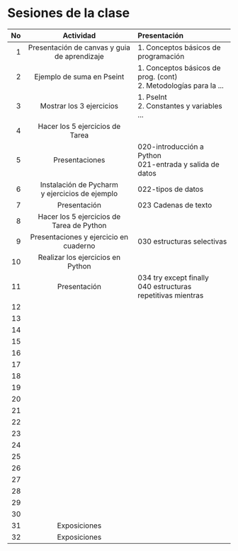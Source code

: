 # Sesiones de la clase

| No  | Actividad | Presentación | 
| ---:| :---:     | :---         |
|1| Presentación de canvas y guia de aprendizaje | 1. Conceptos básicos de programación| 
|2| Ejemplo de suma en Pseint| 1. Conceptos básicos de prog.  (cont)<br>2. Metodologías para la ...| 
|3| Mostrar los 3 ejercicios | 1. PseInt<br>2. Constantes y variables ...|
|4| Hacer los 5 ejercicios de Tarea| |
|5| Presentaciones| 020-introducción a Python<br>021-entrada y salida de datos|
|6| Instalación de Pycharm <br>y ejercicios de ejemplo| 022-tipos de datos|
|7| Presentación| 023 Cadenas de texto|
|8| Hacer los 5 ejercicios de Tarea de Python | |
|9| Presentaciones y ejercicio en cuaderno | 030 estructuras selectivas |
|10| Realizar los ejercicios en Python |  |
|11| Presentación | 034 try except finally<br>040 estructuras repetitivas mientras |
|12| | |
|13| | |
|14| | |
|15| | |
|16| | |
|17| | |
|18| | |
|19| | |
|20| | |
|21| | |
|22| | |
|23| | |
|24| | |
|25| | |
|26| | |
|27| | |
|28| | |
|29| | |
|30| | |
|31| Exposiciones | |
|32| Exposiciones | |
